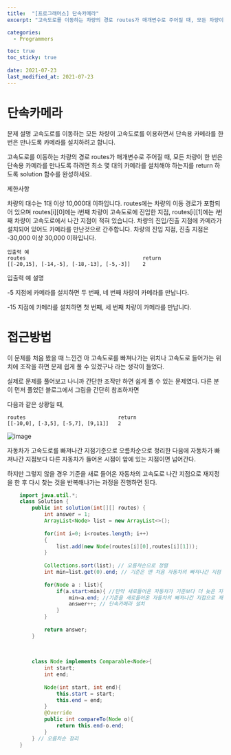 ```yaml
---
title:  "[프로그래머스] 단속카메라"
excerpt: "고속도로를 이동하는 차량의 경로 routes가 매개변수로 주어질 때, 모든 차량이 한 번은 단속용 카메라를 만나도록 하려면 최소 몇 대의 카메라를 설치해야 하는지를 return 하도록 solution 함수를 완성하세요.."

categories:
  - Programmers

toc: true
toc_sticky: true
 
date: 2021-07-23
last_modified_at: 2021-07-23
---
```


# 단속카메라

문제 설명
고속도로를 이동하는 모든 차량이 고속도로를 이용하면서 단속용 카메라를 한 번은 만나도록 카메라를 설치하려고 합니다.

고속도로를 이동하는 차량의 경로 routes가 매개변수로 주어질 때, 모든 차량이 한 번은 단속용 카메라를 만나도록 하려면 최소 몇 대의 카메라를 설치해야 하는지를 return 하도록 solution 함수를 완성하세요.

제한사항

차량의 대수는 1대 이상 10,000대 이하입니다.
routes에는 차량의 이동 경로가 포함되어 있으며 routes[i][0]에는 i번째 차량이 고속도로에 진입한 지점, routes[i][1]에는 i번째 차량이 고속도로에서 나간 지점이 적혀 있습니다.
차량의 진입/진출 지점에 카메라가 설치되어 있어도 카메라를 만난것으로 간주합니다.
차량의 진입 지점, 진출 지점은 -30,000 이상 30,000 이하입니다.

    입출력 예
    routes	                                    return
    [[-20,15], [-14,-5], [-18,-13], [-5,-3]]	2

입출력 예 설명

-5 지점에 카메라를 설치하면 두 번째, 네 번째 차량이 카메라를 만납니다.

-15 지점에 카메라를 설치하면 첫 번째, 세 번째 차량이 카메라를 만납니다.

# 접근방법

이 문제를 처음 봤을 때 느낀건 아 고속도로를 빠져나가는 위치나 고속도로 들어가는 위치에 조작을 하면 문제 쉽게 풀 수 있겠구나 라는 생각이 들었다.

실제로 문제를 풀어보고 나니까 간단한 조작만 하면 쉽게 풀 수 있는 문제였다. 다른 분이 먼저 풀었던 블로그에서 그림을 간단히 참조하자면

다음과 같은 상황일 때,

    routes                              return
    [[-10,0], [-3,5], [-5,7], [9,11]]   2

![image](https://user-images.githubusercontent.com/64392631/126741540-265bbf0e-fd74-40e5-a15a-e38825fa139d.png)

자동차가 고속도로를 빠져나간 지점기준으로 오름차순으로 정리한 다음에 자동차가 빠져나간 지점보다 다른 자동차가 들어온 시점이 앞에 있는 지점이면 넘어간다.

하지만 그렇지 않을 경우 기준을 새로 들어온 자동차의 고속도로 나간 지점으로 재지정을 한 후 다시 찾는 것을 반복해나가는 과정을 진행하면 된다.
```java
    import java.util.*;
    class Solution {
        public int solution(int[][] routes) {
            int answer = 1;
            ArrayList<Node> list = new ArrayList<>();
            
            for(int i=0; i<routes.length; i++)
            {
                list.add(new Node(routes[i][0],routes[i][1]));
            }
            
            Collections.sort(list); // 오름차순으로 정렬
            int min=list.get(0).end; // 기준은 맨 처음 자동차의 빠져나간 지점
            
            for(Node a : list){
                if(a.start>min){ //만약 새로들어온 자동차가 기준보다 더 늦은 지점에 있다면
                    min=a.end; //기준을 새로들어온 자동차의 빠져나간 지점으로 재설정
                    answer++; // 단속카메라 설치
                }
            }
            
            return answer;
        }
        
        
        
        class Node implements Comparable<Node>{
            int start;
            int end;
            
            Node(int start, int end){
                this.start = start;
                this.end = end;
            }
            @Override
            public int compareTo(Node o){
                return this.end-o.end;
            }
        } // 오름차순 정리
    }
```